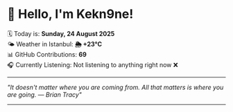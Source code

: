# 👋 Hello, I'm Kekn9ne!

🗓️ Today is: **Sunday, 24 August 2025**  
🌤️ Weather in Istanbul: **🌦   +23°C**  
📊 GitHub Contributions: **69**  
🎧 Currently Listening: Not listening to anything right now ❌

---

_"It doesn't matter where you are coming from. All that matters is where you are going.  — *Brian Tracy*"_

---
